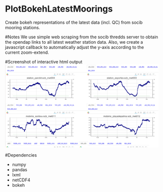 # PlotBokehLatestMoorings
Create bokeh representations of the latest data (incl. QC) from socib mooring stations.

#Notes
We use simple web scraping from the socib thredds server to obtain the opendap links to all latest weather station data.
Also, we create a javascript callback to automatically adjust the y-axis according to the current zoom-extend.

#Screenshot of interactive html output
![...](/img/bokeh_latest_data.png?raw=true "HTML bokeh output")

#Dependencies
<ul>
  <li>numpy</li>
  <li>pandas</li>
  <li>lxml</li>
  <li>netCDF4</li>
  <li>bokeh</li>
</ul>

